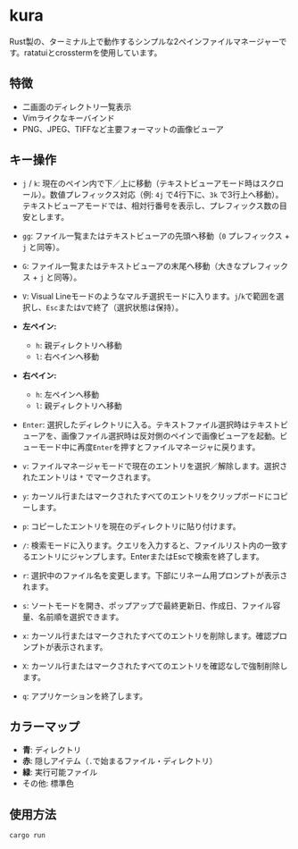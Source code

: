 # kura

Rust製の、ターミナル上で動作するシンプルな2ペインファイルマネージャーです。ratatuiとcrosstermを使用しています。

## 特徴

- 二画面のディレクトリ一覧表示
- Vimライクなキーバインド
- PNG、JPEG、TIFFなど主要フォーマットの画像ビューア

## キー操作

- `j` / `k`: 現在のペイン内で下／上に移動（テキストビューアモード時はスクロール）。数値プレフィックス対応（例: `4j` で4行下に、`3k` で3行上へ移動）。テキストビューアモードでは、相対行番号を表示し、プレフィックス数の目安とします。
- `gg`: ファイル一覧またはテキストビューアの先頭へ移動（`0` プレフィックス + `j` と同等）。
- `G`: ファイル一覧またはテキストビューアの末尾へ移動（大きなプレフィックス + `j` と同等）。
- `V`: Visual Lineモードのようなマルチ選択モードに入ります。`j`/`k`で範囲を選択し、`Esc`または`V`で終了（選択状態は保持）。

- **左ペイン:**
  - `h`: 親ディレクトリへ移動
  - `l`: 右ペインへ移動

- **右ペイン:**
  - `h`: 左ペインへ移動
  - `l`: 親ディレクトリへ移動

- `Enter`: 選択したディレクトリに入る。テキストファイル選択時はテキストビューアを、画像ファイル選択時は反対側のペインで画像ビューアを起動。ビューモード中に再度`Enter`を押すとファイルマネージャに戻ります。
- `v`: ファイルマネージャモードで現在のエントリを選択／解除します。選択されたエントリは `*` でマークされます。
- `y`: カーソル行またはマークされたすべてのエントリをクリップボードにコピーします。
- `p`: コピーしたエントリを現在のディレクトリに貼り付けます。
- `/`: 検索モードに入ります。クエリを入力すると、ファイルリスト内の一致するエントリにジャンプします。EnterまたはEscで検索を終了します。
- `r`: 選択中のファイル名を変更します。下部にリネーム用プロンプトが表示されます。
- `s`: ソートモードを開き、ポップアップで最終更新日、作成日、ファイル容量、名前順を選択できます。
- `x`: カーソル行またはマークされたすべてのエントリを削除します。確認プロンプトが表示されます。
- `X`: カーソル行またはマークされたすべてのエントリを確認なしで強制削除します。
- `q`: アプリケーションを終了します。

## カラーマップ

- **青**: ディレクトリ
- **赤**: 隠しアイテム（`.`で始まるファイル・ディレクトリ）
- **緑**: 実行可能ファイル
- その他: 標準色

## 使用方法

```bash
cargo run
```